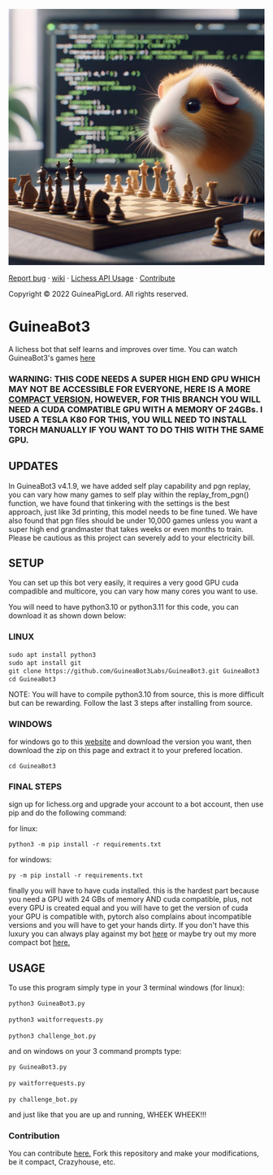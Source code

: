 ![GuineaBot4](/730b2f04-e42c-450f-90c2-51ea20b5b272.jpg)

  [Report bug][issue-link]
  · [wiki][wiki-link]
  · [Lichess API Usage][API-link]
  · [Contribute][contribution-link]

  Copyright © 2022 GuineaPigLord. All rights reserved.
  
# GuineaBot3

A lichess bot that self learns and improves over time. You can watch GuineaBot3's games <a href="https://lichess.org/@/GuineaBot3/tv">here</a>

### WARNING: THIS CODE NEEDS A SUPER HIGH END GPU WHICH MAY NOT BE ACCESSIBLE FOR EVERYONE, HERE IS A MORE [COMPACT VERSION][compact-link], HOWEVER, FOR THIS BRANCH YOU WILL NEED A CUDA COMPATIBLE GPU WITH A MEMORY OF 24GBs. I USED A TESLA K80 FOR THIS, YOU WILL NEED TO INSTALL TORCH MANUALLY IF YOU WANT TO DO THIS WITH THE SAME GPU. ###

## UPDATES ##
In GuineaBot3 v4.1.9, we have added self play capability and pgn replay, you can vary how many games to self play within the replay_from_pgn() function, we have found that tinkering with the settings is the best approach, just like 3d printing, this model needs to be fine tuned. We have also found that pgn files should be under 10,000 games unless you want a super high end grandmaster that takes weeks or even months to train. Please be cautious as this project can severely add to your electricity bill.

## SETUP ##

You can set up this bot very easily, it requires a very good GPU cuda compadible and multicore, you can vary how many cores you want to use.

You will need to have python3.10 or python3.11 for this code, you can download it as shown down below:

### LINUX ###

    sudo apt install python3
    sudo apt install git
    git clone https://github.com/GuineaBot3Labs/GuineaBot3.git GuineaBot3
    cd GuineaBot3

NOTE: You will have to compile python3.10 from source, this is more difficult but can be rewarding. Follow the last 3 steps after installing from source.

### WINDOWS ###
for windows go to this <a href="https://python.org">website</a> and download the version you want, then download the zip on this page and extract it to your prefered location.

    cd GuineaBot3


### FINAL STEPS ###

sign up for lichess.org and upgrade your account to a bot account, then use pip and do the following command:

for linux:

    python3 -m pip install -r requirements.txt

for windows:

    py -m pip install -r requirements.txt

finally you will have to have cuda installed. this is the hardest part because you need a GPU with 24 GBs of memory AND cuda compatible, plus, not every GPU is created equal and you will have to get the version of cuda your GPU is compatible with, pytorch also complains about incompatible versions and you will have to get your hands dirty. If you don't have this luxury you can always play against my bot <a href="https://lichess.org/@/GuineaBot3">here</a> or maybe try out my more compact bot [here.][compact-link]

## USAGE ##

To use this program simply type in your 3 terminal windows (for linux):

    python3 GuineaBot3.py

    python3 waitforrequests.py

    python3 challenge_bot.py

and on windows on your 3 command prompts type:

    py GuineaBot3.py

    py waitforrequests.py

    py challenge_bot.py

and just like that you are up and running, WHEEK WHEEK!!!

### Contribution ###

You can contribute [here.][contribution-link] Fork this repository and make your modifications, be it compact, Crazyhouse, etc.

[issue-link]: ../../issues/new
[wiki-link]: ../../wiki
[API-link]: https://lichess.org/api#tag/Bot
[contribution-link]: ../../fork
[compact-link]: ../../tree/compact
